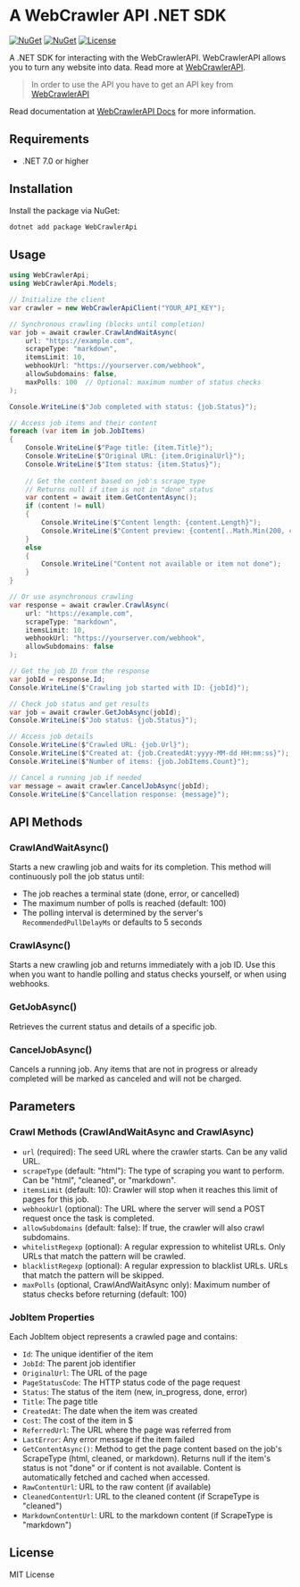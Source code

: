 # A WebCrawler API .NET SDK

[![NuGet](https://img.shields.io/nuget/v/WebCrawlerApi.svg?style=flat-square)](https://www.nuget.org/packages/WebCrawlerApi)
[![NuGet](https://img.shields.io/nuget/dt/WebCrawlerApi.svg?style=flat-square)](https://www.nuget.org/packages/WebCrawlerApi)
[![License](https://img.shields.io/github/license/webcrawlerapi/webcrawlerapi-dotnet-sdk.svg?style=flat-square)](https://github.com/webcrawlerapi/webcrawlerapi-dotnet-sdk/blob/main/LICENSE)

A .NET SDK for interacting with the WebCrawlerAPI. WebCrawlerAPI allows you to turn any website into data. Read more at [WebCrawlerAPI](https://webcrawlerapi.com).

> In order to use the API you have to get an API key from [WebCrawlerAPI](https://dash.webcrawlerapi.com/access)

Read documentation at [WebCrawlerAPI Docs](https://webcrawlerapi.com/docs) for more information.

## Requirements

- .NET 7.0 or higher

## Installation

Install the package via NuGet:

```bash
dotnet add package WebCrawlerApi
```

## Usage

```csharp
using WebCrawlerApi;
using WebCrawlerApi.Models;

// Initialize the client
var crawler = new WebCrawlerApiClient("YOUR_API_KEY");

// Synchronous crawling (blocks until completion)
var job = await crawler.CrawlAndWaitAsync(
    url: "https://example.com",
    scrapeType: "markdown",
    itemsLimit: 10,
    webhookUrl: "https://yourserver.com/webhook",
    allowSubdomains: false,
    maxPolls: 100  // Optional: maximum number of status checks
);

Console.WriteLine($"Job completed with status: {job.Status}");

// Access job items and their content
foreach (var item in job.JobItems)
{
    Console.WriteLine($"Page title: {item.Title}");
    Console.WriteLine($"Original URL: {item.OriginalUrl}");
    Console.WriteLine($"Item status: {item.Status}");
    
    // Get the content based on job's scrape_type
    // Returns null if item is not in "done" status
    var content = await item.GetContentAsync();
    if (content != null)
    {
        Console.WriteLine($"Content length: {content.Length}");
        Console.WriteLine($"Content preview: {content[..Math.Min(200, content.Length)]}...");
    }
    else
    {
        Console.WriteLine("Content not available or item not done");
    }
}

// Or use asynchronous crawling
var response = await crawler.CrawlAsync(
    url: "https://example.com",
    scrapeType: "markdown",
    itemsLimit: 10,
    webhookUrl: "https://yourserver.com/webhook",
    allowSubdomains: false
);

// Get the job ID from the response
var jobId = response.Id;
Console.WriteLine($"Crawling job started with ID: {jobId}");

// Check job status and get results
var job = await crawler.GetJobAsync(jobId);
Console.WriteLine($"Job status: {job.Status}");

// Access job details
Console.WriteLine($"Crawled URL: {job.Url}");
Console.WriteLine($"Created at: {job.CreatedAt:yyyy-MM-dd HH:mm:ss}");
Console.WriteLine($"Number of items: {job.JobItems.Count}");

// Cancel a running job if needed
var message = await crawler.CancelJobAsync(jobId);
Console.WriteLine($"Cancellation response: {message}");
```

## API Methods

### CrawlAndWaitAsync()
Starts a new crawling job and waits for its completion. This method will continuously poll the job status until:
- The job reaches a terminal state (done, error, or cancelled)
- The maximum number of polls is reached (default: 100)
- The polling interval is determined by the server's `RecommendedPullDelayMs` or defaults to 5 seconds

### CrawlAsync()
Starts a new crawling job and returns immediately with a job ID. Use this when you want to handle polling and status checks yourself, or when using webhooks.

### GetJobAsync()
Retrieves the current status and details of a specific job.

### CancelJobAsync()
Cancels a running job. Any items that are not in progress or already completed will be marked as canceled and will not be charged.

## Parameters

### Crawl Methods (CrawlAndWaitAsync and CrawlAsync)
- `url` (required): The seed URL where the crawler starts. Can be any valid URL.
- `scrapeType` (default: "html"): The type of scraping you want to perform. Can be "html", "cleaned", or "markdown".
- `itemsLimit` (default: 10): Crawler will stop when it reaches this limit of pages for this job.
- `webhookUrl` (optional): The URL where the server will send a POST request once the task is completed.
- `allowSubdomains` (default: false): If true, the crawler will also crawl subdomains.
- `whitelistRegexp` (optional): A regular expression to whitelist URLs. Only URLs that match the pattern will be crawled.
- `blacklistRegexp` (optional): A regular expression to blacklist URLs. URLs that match the pattern will be skipped.
- `maxPolls` (optional, CrawlAndWaitAsync only): Maximum number of status checks before returning (default: 100)

### JobItem Properties

Each JobItem object represents a crawled page and contains:

- `Id`: The unique identifier of the item
- `JobId`: The parent job identifier
- `OriginalUrl`: The URL of the page
- `PageStatusCode`: The HTTP status code of the page request
- `Status`: The status of the item (new, in_progress, done, error)
- `Title`: The page title
- `CreatedAt`: The date when the item was created
- `Cost`: The cost of the item in $
- `ReferredUrl`: The URL where the page was referred from
- `LastError`: Any error message if the item failed
- `GetContentAsync()`: Method to get the page content based on the job's ScrapeType (html, cleaned, or markdown). Returns null if the item's status is not "done" or if content is not available. Content is automatically fetched and cached when accessed.
- `RawContentUrl`: URL to the raw content (if available)
- `CleanedContentUrl`: URL to the cleaned content (if ScrapeType is "cleaned")
- `MarkdownContentUrl`: URL to the markdown content (if ScrapeType is "markdown")

## License

MIT License 